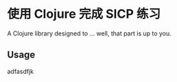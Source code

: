 # 使用 Clojure 完成 SICP 练习

A Clojure library designed to ... well, that part is up to you.

## Usage


adfasdfjk
